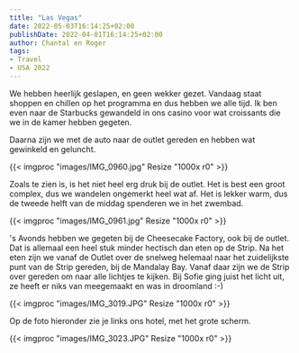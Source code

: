 ```yaml
---
title: "Las Vegas"
date: 2022-05-03T16:14:25+02:00
publishDate: 2022-04-01T16:14:25+02:00
author: Chantal en Roger
tags:
- Travel
- USA 2022
---
```


We hebben heerlijk geslapen, en geen wekker gezet. Vandaag staat shoppen en chillen op het programma en dus hebben we alle tijd. Ik ben even naar de Starbucks gewandeld in ons casino voor wat croissants die we in de kamer hebben gegeten. 

Daarna zijn we met de auto naar de outlet gereden en hebben wat gewinkeld en geluncht.

{{< imgproc "images/IMG_0960.jpg" Resize "1000x r0" >}}

Zoals te zien is, is het niet heel erg druk bij de outlet. Het is best een groot complex, dus we wandelen ongemerkt heel wat af. Het is lekker warm, dus de tweede helft van de middag spenderen we in het zwembad.

{{< imgproc "images/IMG_0961.jpg" Resize "1000x r0" >}}

's Avonds hebben we gegeten bij de Cheesecake Factory, ook bij de outlet. Dat is allemaal een heel stuk minder hectisch dan eten op de Strip. Na het eten zijn we vanaf de Outlet over de snelweg helemaal naar het zuidelijkste punt van de Strip gereden, bij de Mandalay Bay. Vanaf daar zijn we de Strip over gereden om naar alle lichtjes te kijken. Bij Sofie ging juist het licht uit, ze heeft er niks van meegemaakt en was in droomland :-)

{{< imgproc "images/IMG_3019.JPG" Resize "1000x r0" >}}

Op de foto hieronder zie je links ons hotel, met het grote scherm.

{{< imgproc "images/IMG_3023.JPG" Resize "1000x r0" >}}
